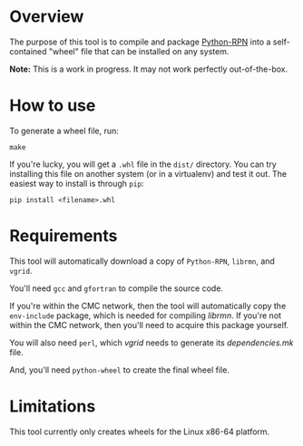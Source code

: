 Overview
========
The purpose of this tool is to compile and package [Python-RPN](https://github.com/meteokid/python-rpn) into a self-contained "wheel" file that can be installed on any system.

**Note:** This is a work in progress.  It may not work perfectly out-of-the-box.

How to use
==========
To generate a wheel file, run:
```
make
```

If you're lucky, you will get a `.whl` file in the `dist/` directory.
You can try installing this file on another system (or in a virtualenv) and
test it out.  The easiest way to install is through `pip`:
```
pip install <filename>.whl
```

Requirements
============
This tool will automatically download a copy of `Python-RPN`, `librmn`, and `vgrid`.

You'll need `gcc` and `gfortran` to compile the source code.

If you're within the CMC network, then the tool will automatically copy the `env-include` package, which is needed for compiling *librmn*.  If you're not within the CMC network, then you'll need to acquire this package yourself.

You will also need `perl`, which *vgrid* needs to generate its *dependencies.mk* file.

And, you'll need `python-wheel` to create the final wheel file.

Limitations
===========
This tool currently only creates wheels for the Linux x86-64 platform.

